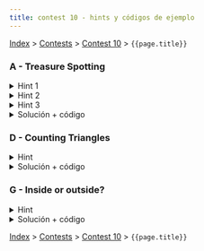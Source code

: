 ```yaml
---
title: contest 10 - hints y códigos de ejemplo
---
```


[Index](../index) > [Contests](../contests) > [Contest 10](../contests#contest-10) > ```{{page.title}}```

### A - Treasure Spotting
<details> 
  <summary>Hint 1</summary>
  Se debe chequear para cada pirata la visibilidad del tesoro, para eso debemos chequear tres cosas, que el tesoro esté en el semidisco visible para el pirata, que para toda muralla no lo tape y que para todo otro pirata no lo tape. Si podemos hacer cada chequeo en tiempo constante el algoritmo pasará en tiempo.
</details>
<details> 
  <summary>Hint 2</summary>
  Para chequear que el tesoro se encuentra en el semidisco de visión basta ver que este a una distancia menor o igual a la del radio entregado por input (se calcula como la distancia entre los puntos entregados para el pirata en R2) y que además el producto punto entre el vector de visión entregado AB y el vector al tesoro AT sea mayor o igual a 0.
</details>
<details> 
  <summary>Hint 3</summary>
  Para chequear que cada muralla no tape basta con chequear si los segmentos AT y CD intersectan, donde AT es del pirata al tesoro y CD es la muralla. Para chequear intersección de segmentos se puede ver que para cada segmento, los puntos del otro segmento estén a lados distintos de la recta generada por el segmento analizado, si esto pasa para ambos hay intersección. También habrá intersección si alguno de los puntos de un segmento está en el otro segmento.
</details>
<details> 
  <summary>Solución + código</summary>
  La solución consiste en usar los hints e implementarlo correctamente teniendo en cuenta la precisión, para evitar problemas evitar el uso de doubles a menos que se considere pequeñas variaciones.
  <a href="https://github.com/BenjaminRubio/CompetitiveProgramming/blob/master/Problems/Kattis/TreasureSpotting.cpp">Código de ejemplo</a>
</details>

### D - Counting Triangles
<details> 
  <summary>Hint</summary>
  Una opción es ver para cada trío se segmentos, si todos se intersectan de a dos entonces forman un triángulo. Acumulando las veces que se formen triángulos se otendrá la respuesta.
</details>
<details> 
  <summary>Solución + código</summary>
  La solución consiste en usar el hint. Para saber si segmentos intersectan pueden usar el hint 3 de la pregunta A.
  <a href="https://github.com/BenjaminRubio/CompetitiveProgramming/blob/master/Problems/Kattis/CountingTriangles.cpp">Código de ejemplo</a>
</details>

### G - Inside or outside?
<details> 
  <summary>Hint</summary>
  Para cada punto, para que esté dentro del polígono basta que este en el mismo lado en todos los segmentos del polígono, es decir, que siempre esté a la izquierda de la linea generada por cada segmento o siempre a la derecha. Basta chequear con producto cruz.
</details>
<details> 
  <summary>Solución + código</summary>
  Basta usar el hint para obtener la solución.
  <a href="https://github.com/BenjaminRubio/CompetitiveProgramming/blob/master/Problems/SPOJ/InsideOrOutside.cpp">Código de ejemplo</a>
</details>

<!-- <details> 
  <summary>Hint</summary>   
</details>
<details> 
  <summary>Solución + código</summary>
  <a href="">Código de ejemplo</a>
</details> -->

[Index](../index) > [Contests](../contests) > [Contest 10](../contests#contest-10) > ```{{page.title}}```
